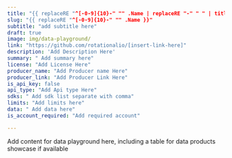 ```yaml
---
title: "{{ replaceRE "^[-0-9]{10}-" "" .Name | replaceRE "-" " " | title }}"
slug: "{{ replaceRE "^[-0-9]{10}-" "" .Name }}"
subtitle: "add subtitle here" 
draft: true
image: img/data-playground/
link: "https://github.com/rotationalio/[insert-link-here]"
description: 'Add Description Here'
summary: " Add summary here"
license: "Add License Here"
producer_name: "Add Producer name Here"
producer_link: "Add Producer Link Here"
is_api_key: false
api_type: "Add Api type Here"
sdks: " Add sdk list separate with comma"
limits: "Add limits here"
data: " Add data here"
is_account_required: "Add required account"

---
```


Add content for data playground here, including a table for data products showcase if available

